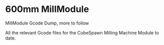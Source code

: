 # 600mm MillModule
MillModule Gcode Dump, more to follow

All the relevant Gcode files for the CubeSpawn Milling Machine Module to date.


